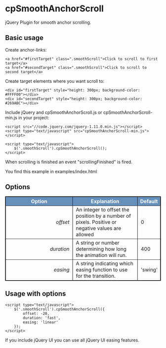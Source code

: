 cpSmoothAnchorScroll
====================

jQuery Plugin for smooth anchor scrolling.



Basic usage
-----

Create anchor-links:

	<a href="#firstTarget" class=".smoothScroll">Click to scroll to first target</a>
	<a href="#secondTarget" class=".smoothScroll">Click to scroll to second target</a>
	

Create target elements where you want scroll to:
	
	<div id="firstTarget" style="height: 300px; background-color: #FFFF00"></div>
	<div id="secondTarget" style="height: 300px; background-color: #269ABC"></div>

	
Include jQuery and cpSmoothAnchorScroll.js or cpSmoothAnchorScroll-min.js in your project:

	<script src="//code.jquery.com/jquery-1.11.0.min.js"></script>
	<script type="text/javascript" src="cpSmoothAnchorScroll-min.js"></script>

	<script type="text/javascript">
		$('.smoothScroll').cpSmoothAnchorScroll();
	</script>


When scrolling is finished an event "scrollingFinished" is fired. 


You find this example in examples/index.html



Options
-----

<table style="width: 100%; border: 1px solid #000000; margin-bottom: 25px;" border="1" cellspacing="0" cellpadding="3">
<tbody>
<tr>
<th style="width: 200px; background-color: #6690bc;" align="center" valign="middle"><span style="color: #ffffff;">Option</span></th>
<th style="background-color: #6690bc;" align="center" valign="middle"><span style="color: #ffffff;">Explanation</span></th>
<th style="background-color: #6690bc;" align="center" valign="middle"><span style="color: #ffffff;">Default</span></th>
</tr>
<tr>
<td style="text-align: right; padding-right: 10px;"><em>offset</em></td>
<td style="padding-left: 10px;">An integer to offset the position by a number of pixels. Positive or negative values are allowed</td>
<td style="padding-left: 10px;">0</td>
</tr>
<tr>
<td style="text-align: right; padding-right: 10px;"><em>duration</em></td>
<td style="padding-left: 10px;">A string or number determining how long the animation will run.</td>
<td style="padding-left: 10px;">400</td>
</tr>
<tr>
<td style="text-align: right; padding-right: 10px;"><em>easing</em></td>
<td style="padding-left: 10px;">A string indicating which easing function to use for the transition.</td>
<td style="padding-left: 10px;">'swing'</td>
</tr>
</tbody>
</table>


Usage with options
-----

	<script type="text/javascript">
		$('.smoothScroll').cpSmoothAnchorScroll({
			offset: -20,
			duration: 'fast',
			easing: 'linear'
		});
	</script>

If you include jQuery UI you can use all jQuery UI easing features.

